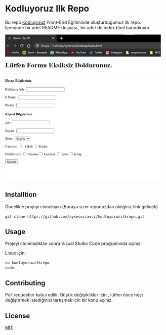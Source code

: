 # Kodluyoruz Ilk Repo

Bu repo [Kodluyoruz](https://www.kodluyoruz.org) Front-End Eğitiminde oluşturduğumuz ilk repo. İçersinde bir adet README dosyası , bir adet de index.html barındırıyor.


![Görüntü](/images/proje.jpg)


## Installtion

Öncelikle projeyi clonelayın.(Buraya sizin reponuzdan aldığınız link gelicek)

`git clone https://github.com/aysenurcavci/kodluyoruzilkrepo.git`


## Usage

Projeyi cloneladıktan sonra Visual Studio Code proğramında açınız.

Linux için:

``` 
cd kodluyoruzilkrepo 
code.
```


## Contributing 

Pull requestler kabul edilir. Büyük değişiklikler için , lütfen önce neyi değiştirmek istediğinizi tartışmak için bir konu açınız.


## License 

[MIT]()
